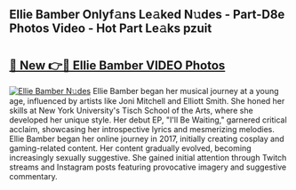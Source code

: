 ## Ellie Bamber Onlyf𝚊ns Le𝚊ked N𝚞des - Part-D8e Photos Video - Hot Part Le𝚊ks pzuit

# <h2><a href="http://ab42978.deff.icu/?id=Ellie+Bamber">🔗 New 👉🔴 Ellie Bamber VIDEO Photos</a></h2>

[![Ellie Bamber N𝚞des](https://i.imgur.com/rIISA9y.gif)](http://ab42978.deff.icu/?id=Ellie+Bamber)
Ellie Bamber began her musical journey at a young age, influenced by artists like Joni Mitchell and Elliott Smith. She honed her skills at New York University's Tisch School of the Arts, where she developed her unique style. Her debut EP, "I'll Be Waiting," garnered critical acclaim, showcasing her introspective lyrics and mesmerizing melodies. Ellie Bamber began her online journey in 2017, initially creating cosplay and gaming-related content. Her content gradually evolved, becoming increasingly sexually suggestive. She gained initial attention through Twitch streams and Instagram posts featuring provocative imagery and suggestive commentary.
